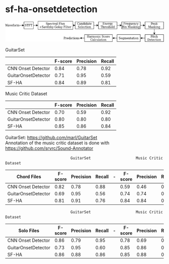 # sf-ha-onsetdetection

![](img/diagram.png)  


GuitarSet

|                     | F-score | Precision | Recall |
|---------------------|---------|-----------|--------|
| CNN Onset Detector  | 0.84   | 0.78     | 0.92  |
| GuitarOnsetDetector |   0.71      |    0.95       |    0.59  |
| SF-HA               | 0.84   | 0.89     | 0.81  |



Music Critic Dataset 

|                     | F-score | Precision | Recall |
|---------------------|---------|-----------|--------|
| CNN Onset Detector  | 0.70   | 0.59     | 0.92  |
| GuitarOnsetDetector |   0.80      |    0.80       |    0.80  |
| SF-HA               | 0.85   | 0.86     | 0.84  |


GuitarSet: https://github.com/marl/GuitarSet  
Annotation of the music critic dataset is done with https://github.com/srvrc/Sound-Annotator  


                                 GuitarSet                    Music Critic Dataset
| Chord Files         | F-score | Precision | Recall | -  | F-score | Precision | Recall |
|---------------------|---------|-----------|--------| - |---------|-----------|--------|
| CNN Onset Detector  | 0.82   | 0.78     | 0.88          || 0.59     | 0.46  | 0.93 | 
| GuitarOnsetDetector |   0.69      |    0.95  |    0.56  ||  0.74      |    0.74  |    0.74  |
| SF-HA               | 0.81   | 0.91     | 0.76          || 0.84 |  0.84     | 0.85  |


                                 GuitarSet                    Music Critic Dataset
| Solo Files         | F-score | Precision | Recall | -  | F-score | Precision | Recall |
|---------------------|---------|-----------|--------| - |---------|-----------|--------|
| CNN Onset Detector  | 0.86   | 0.79     | 0.95          || 0.78     | 0.69  | 0.92 | 
| GuitarOnsetDetector |   0.73      |  0.95  |    0.60  ||  0.85      |    0.86  |    0.84  |
| SF-HA               | 0.86   | 0.88     | 0.86          || 0.85 |  0.88     | 0.84  |

